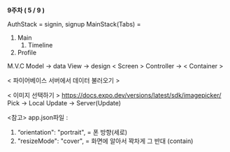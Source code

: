 **9주차 ( 5 / 9 )**

AuthStack = signin, signup
MainStack(Tabs) =  
1. Main 
    1. Timeline
2. Profile


M.V.C
Model -> data
View -> design < Screen >
Controller -> < Container >

< 파이어베이스 서버에서 데이터 불러오기 >

< 이미지 선택하기 >
https://docs.expo.dev/versions/latest/sdk/imagepicker/
Pick -> Local
Update -> Server(Update)



<참고>
app.json파일 : 
1. “orientation": "portrait", = 폰 방향(세로) 
2. "resizeMode": "cover", = 화면에 알아서 꽉차게 그 반대 (contain)

